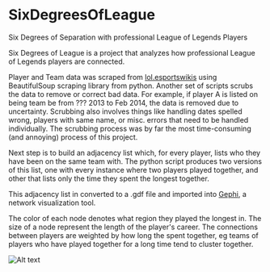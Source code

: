 # SixDegreesOfLeague
Six Degrees of Separation with professional League of Legends Players


Six Degrees of League is a project that analyzes how professional League of Legends 
players are connected.

Player and Team data was scraped from [lol.esportswikis](http://lol.esportswikis.com/) using 
BeautifulSoup scraping library from python. Another set of scripts scrubs the data to remove or 
correct bad data. For example, if player A is listed on being team be from ??? 2013 to Feb 2014,
the data is removed due to uncertainty. Scrubbing also involves things like handling dates spelled wrong,
players with same name, or misc. errors that need to be handled individually. The scrubbing process
was by far the most time-consuming (and annoying) process of this project.

Next step is to build an adjacency list which, for every player, lists who they have been on the
same team with. The python script produces two versions of this list, one with every instance where
two players played together, and other that lists only the time they spent the longest together.


This adjacency list in converted to a .gdf file and imported into [Gephi](https://gephi.org/), a network
visualization tool. 

The color of each node denotes what region they played the longest in. The size of a node represent the length
of the player's career. The connections between players are weighted by how long the spent together, eg teams
of players who have played together for a long time tend to cluster together.

![Alt text](http://i.imgur.com/ezfDIcw.jpg)




